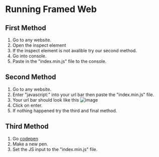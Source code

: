 # Running Framed Web

## First Method
  1. Go to any website.
  2. Open the inspect element
  3. If the inspect element is not avalible try our second method.
  4. Go into console.
  5. Paste in the "index.min.js" file to the console.
## Second Method
  1. Go to any website.
  2. Enter "javascript:" into your url bar then paste the "index.min.js" file.
  3. Your url bar should look like this
![image](https://github.com/TheGreatMaximus98/framed-web/assets/87099103/f99d3fab-7b95-4352-9373-1da0877cb397)
  4. Click on enter.
  5. If nothing happened try the third and final method.
## Third Method
  1. Go [codepen](https://codepen.io)
  2. Make a new pen.
  3. Set the JS input to the "index.min.js" file.
